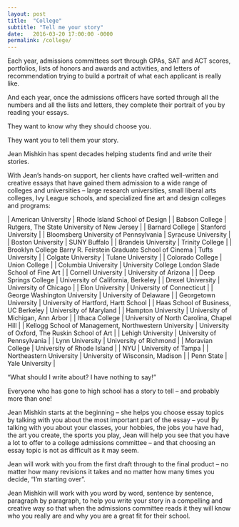 ```yaml
---
layout: post
title:  "College"
subtitle: "Tell me your story"
date:   2016-03-20 17:00:00 -0000
permalink: /college/
---
```

Each year, admissions committees sort through GPAs, SAT and ACT scores, portfolios, lists of honors and awards and activities, and letters of recommendation trying to build a portrait of what each applicant is really like.

And each year, once the admissions officers have sorted through all the numbers and all the lists and letters, they complete their portrait of you by reading your essays.

They want to know why they should choose you.

They want you to tell them your story.

Jean Mishkin has spent decades helping students find and write their stories.

With Jean’s hands-on support, her clients have crafted well-written and creative essays that have gained them admission to a wide range of colleges and universities – large research universities, small liberal arts colleges, Ivy League schools, and specialized fine art and design colleges and programs:

|  American University  |  Rhode Island School of Design  |
|  Babson College  |  Rutgers, The State University of New Jersey  |
|  Barnard College  |  Stanford University  |
|  Bloomsberg University of Pennsylvania  |  Syracuse University  |
|  Boston University  |  SUNY Buffalo  |
|  Brandeis University  |  Trinity College  |
|  Brooklyn College Barry R. Feirstein Graduate School of Cinema  |  Tufts University  |
|  Colgate University  |  Tulane University  |
|  Colorado College  |  Union College  |
|  Columbia University  | University College London Slade School of Fine Art  |
|  Cornell University  |  University of Arizona  |
|  Deep Springs College  |  University of California, Berkeley  |
|  Drexel University  |  University of Chicago  |
|  Elon University  |  University of Connecticut  |
|  George Washington University  |  University of Delaware  |
|  Georgetown University  |  University of Hartford, Hartt School  |
|  Haas School of Business, UC Berkeley  |  University of Maryland  |
|  Hampton University  |  University of Michigan, Ann Arbor  |
|  Ithaca College  |  University of North Carolina, Chapel Hill  |
|  Kellogg School of Management, Northwestern University  |  University of Oxford, The Ruskin School of Art  |
|  Lehigh University  |  University of Pennsylvania  |
|  Lynn University  |  University of Richmond  |
|  Moravian College  |  University of Rhode Island  |
|  NYU  |  University of Tampa  |
|  Northeastern University  |  University of Wisconsin, Madison  |
|  Penn State  |  Yale University  |

“What should I write about?  I have nothing to say!”

Everyone who has gone to high school has a story to tell – and probably more than one!

Jean Mishkin starts at the beginning – she helps you choose essay topics by talking with you about the most important part of the essay – you!  By talking with you about your classes, your hobbies, the jobs you have had, the art you create, the sports you play, Jean will help you see that you have a lot to offer to a college admissions committee – and that choosing an essay topic is not as difficult as it may seem.

Jean will work with you from the first draft through to the final product  – no matter how many revisions it takes and no matter how many times you decide, “I’m starting over”.

Jean Mishkin will work with you word by word, sentence by sentence, paragraph by paragraph, to help you write your story in a compelling and creative way so that when the admissions committee reads it they will know who you really are and why you are a great fit for their school.
